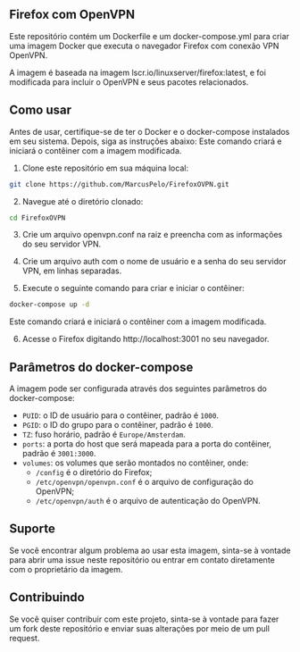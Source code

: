 ## Firefox com OpenVPN
Este repositório contém um Dockerfile e um docker-compose.yml para criar uma imagem Docker que executa o navegador Firefox com conexão VPN OpenVPN.

A imagem é baseada na imagem lscr.io/linuxserver/firefox:latest, e foi modificada para incluir o OpenVPN e seus pacotes relacionados.

## Como usar
Antes de usar, certifique-se de ter o Docker e o docker-compose instalados em seu sistema. Depois, siga as instruções abaixo:
Este comando criará e iniciará o contêiner com a imagem modificada.

1. Clone este repositório em sua máquina local:

```bash
git clone https://github.com/MarcusPelo/FirefoxOVPN.git
```

2. Navegue até o diretório clonado:

```bash
cd FirefoxOVPN
```

3. Crie um arquivo openvpn.conf na raiz e preencha com as informações do seu servidor VPN.

4. Crie um arquivo auth com o nome de usuário e a senha do seu servidor VPN, em linhas separadas.

5. Execute o seguinte comando para criar e iniciar o contêiner:

```bash
docker-compose up -d
```

Este comando criará e iniciará o contêiner com a imagem modificada.

6. Acesse o Firefox digitando http://localhost:3001 no seu navegador.

## Parâmetros do docker-compose

A imagem pode ser configurada através dos seguintes parâmetros do docker-compose:

- `PUID`: o ID de usuário para o contêiner, padrão é `1000`.
- `PGID`: o ID do grupo para o contêiner, padrão é `1000`.
- `TZ`: fuso horário, padrão é `Europe/Amsterdam`.
- `ports`: a porta do host que será mapeada para a porta do contêiner, padrão é `3001:3000`.
- `volumes`: os volumes que serão montados no contêiner, onde:
    - `/config` é o diretório do Firefox;
    - `/etc/openvpn/openvpn.conf` é o arquivo de configuração do OpenVPN;
    - `/etc/openvpn/auth` é o arquivo de autenticação do OpenVPN.

## Suporte
Se você encontrar algum problema ao usar esta imagem, sinta-se à vontade para abrir uma issue neste repositório ou entrar em contato diretamente com o proprietário da imagem.

## Contribuindo
Se você quiser contribuir com este projeto, sinta-se à vontade para fazer um fork deste repositório e enviar suas alterações por meio de um pull request.